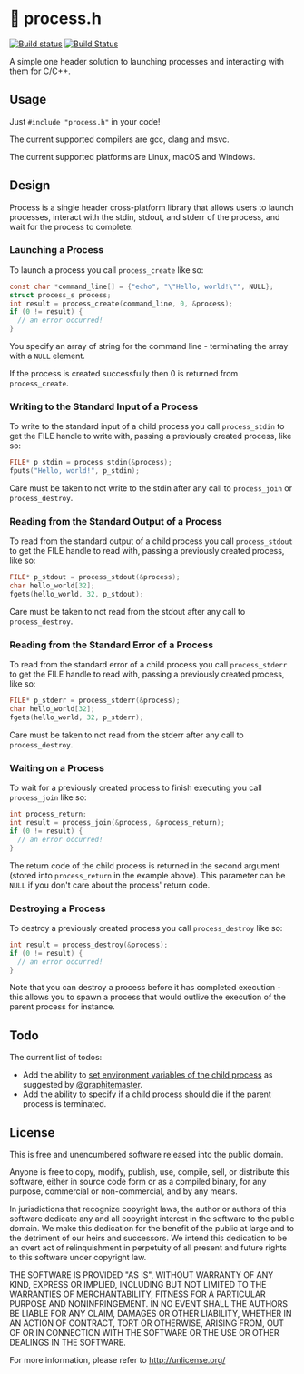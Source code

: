 # 🐜 process.h

[![Build status](https://ci.appveyor.com/api/projects/status/0sm37thiavt9juee?svg=true)](https://ci.appveyor.com/project/sheredom/process-h)
[![Build Status](https://travis-ci.org/sheredom/process.h.svg)](https://travis-ci.org/sheredom/process.h)

A simple one header solution to launching processes and interacting with them
for C/C++.

## Usage

Just `#include "process.h"` in your code!

The current supported compilers are gcc, clang and msvc.

The current supported platforms are Linux, macOS and Windows.

## Design

Process is a single header cross-platform library that allows users to launch
processes, interact with the stdin, stdout, and stderr of the process, and wait
for the process to complete.

### Launching a Process

To launch a process you call `process_create` like so:

```c
const char *command_line[] = {"echo", "\"Hello, world!\"", NULL};
struct process_s process;
int result = process_create(command_line, 0, &process);
if (0 != result) {
  // an error occurred!
}
```

You specify an array of string for the command line - terminating the array with
a `NULL` element.

If the process is created successfully then 0 is returned from `process_create`.

### Writing to the Standard Input of a Process

To write to the standard input of a child process you call `process_stdin` to
get the FILE handle to write with, passing a previously created process, like
so:

```c
FILE* p_stdin = process_stdin(&process);
fputs("Hello, world!", p_stdin);
```

Care must be taken to not write to the stdin after any call to `process_join` or
`process_destroy`.

### Reading from the Standard Output of a Process

To read from the standard output of a child process you call `process_stdout` to
get the FILE handle to read with, passing a previously created process, like
so:

```c
FILE* p_stdout = process_stdout(&process);
char hello_world[32];
fgets(hello_world, 32, p_stdout);
```

Care must be taken to not read from the stdout after any call to 
`process_destroy`.

### Reading from the Standard Error of a Process

To read from the standard error of a child process you call `process_stderr` to
get the FILE handle to read with, passing a previously created process, like
so:

```c
FILE* p_stderr = process_stderr(&process);
char hello_world[32];
fgets(hello_world, 32, p_stderr);
```

Care must be taken to not read from the stderr after any call to 
`process_destroy`.

### Waiting on a Process

To wait for a previously created process to finish executing you call
`process_join` like so:

```c
int process_return;
int result = process_join(&process, &process_return);
if (0 != result) {
  // an error occurred!
}
```

The return code of the child process is returned in the second argument (stored
into `process_return` in the example above). This parameter can be `NULL` if you
don't care about the process' return code.

### Destroying a Process

To destroy a previously created process you call `process_destroy` like so:

```c
int result = process_destroy(&process);
if (0 != result) {
  // an error occurred!
}
```

Note that you can destroy a process before it has completed execution - this
allows you to spawn a process that would outlive the execution of the parent
process for instance.

## Todo

The current list of todos:

* Add the ability to [set environment variables of the child process](https://github.com/sheredom/process.h/issues/1)
  as suggested by [@graphitemaster](https://github.com/graphitemaster).
* Add the ability to specify if a child process should die if the parent process
  is terminated.

## License

This is free and unencumbered software released into the public domain.

Anyone is free to copy, modify, publish, use, compile, sell, or
distribute this software, either in source code form or as a compiled
binary, for any purpose, commercial or non-commercial, and by any
means.

In jurisdictions that recognize copyright laws, the author or authors
of this software dedicate any and all copyright interest in the
software to the public domain. We make this dedication for the benefit
of the public at large and to the detriment of our heirs and
successors. We intend this dedication to be an overt act of
relinquishment in perpetuity of all present and future rights to this
software under copyright law.

THE SOFTWARE IS PROVIDED "AS IS", WITHOUT WARRANTY OF ANY KIND,
EXPRESS OR IMPLIED, INCLUDING BUT NOT LIMITED TO THE WARRANTIES OF
MERCHANTABILITY, FITNESS FOR A PARTICULAR PURPOSE AND NONINFRINGEMENT.
IN NO EVENT SHALL THE AUTHORS BE LIABLE FOR ANY CLAIM, DAMAGES OR
OTHER LIABILITY, WHETHER IN AN ACTION OF CONTRACT, TORT OR OTHERWISE,
ARISING FROM, OUT OF OR IN CONNECTION WITH THE SOFTWARE OR THE USE OR
OTHER DEALINGS IN THE SOFTWARE.

For more information, please refer to <http://unlicense.org/>

